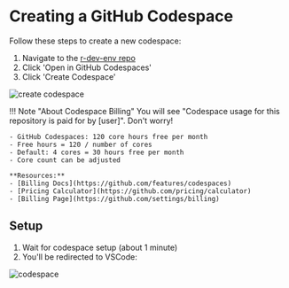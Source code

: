 # Creating a GitHub Codespace

Follow these steps to create a new codespace:

1. Navigate to the [r-dev-env repo](https://github.com/r-devel/r-dev-env)
2. Click 'Open in GitHub Codespaces'
3. Click 'Create Codespace'

![create codespace](../../assets/rdev1.png)

!!! Note "About Codespace Billing"
    You will see "Codespace usage for this repository is paid for by [user]".
    Don't worry!

    - GitHub Codespaces: 120 core hours free per month
    - Free hours = 120 / number of cores
    - Default: 4 cores = 30 hours free per month
    - Core count can be adjusted

    **Resources:**
    - [Billing Docs](https://github.com/features/codespaces)
    - [Pricing Calculator](https://github.com/pricing/calculator)
    - [Billing Page](https://github.com/settings/billing)

## Setup

1. Wait for codespace setup (about 1 minute)
2. You'll be redirected to VSCode:

![codespace](../../assets/rdev3.png)

